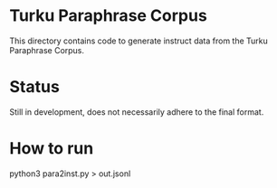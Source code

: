 # Turku Paraphrase Corpus

This directory contains code to generate instruct data from the Turku Paraphrase Corpus.

# Status

Still in development, does not necessarily adhere to the final format.

# How to run

python3 para2inst.py > out.jsonl